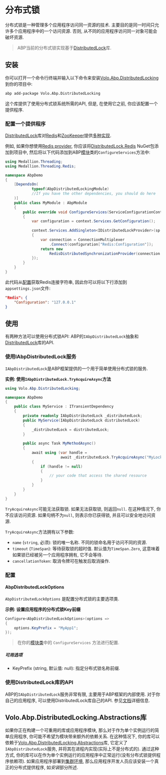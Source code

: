 # 分布式锁
分布式锁是一种管理多个应用程序访问同一资源的技术. 主要目的是同一时间只允许多个应用程序中的一个访问资源. 否则, 从不同的应用程序访问同一对象可能会破坏资源. 

> ABP当前的分布式锁实现基于[DistributedLock](https://github.com/madelson/DistributedLock)库.

## 安装

你可以打开一个命令行终端并输入以下命令来安装[Volo.Abp.DistributedLocking](https://www.nuget.org/packages/Volo.Abp.DistributedLocking)到你的项目中:

````bash
abp add-package Volo.Abp.DistributedLocking
````

这个库提供了使用分布式锁系统所需的API, 但是, 在使用它之前, 你应该配置一个提供程序.

### 配置一个提供程序

[DistributedLock](https://github.com/madelson/DistributedLock)库对[Redis](https://github.com/madelson/DistributedLock/blob/master/docs/DistributedLock.Redis.md)和[ZooKeeper](https://github.com/madelson/DistributedLock/blob/master/docs/DistributedLock.ZooKeeper.md)提供[多种实现](https://github.com/madelson/DistributedLock#implementations).

例如, 如果你想使用[Redis provider](https://github.com/madelson/DistributedLock/blob/master/docs/DistributedLock.Redis.md), 你应该将[DistributedLock.Redis](https://www.nuget.org/packages/DistributedLock.Redis) NuGet包添加到项目中, 然后将以下代码添加到ABP[模块](Module-Development-Basics.md)类的`ConfigureServices`方法中:

````csharp
using Medallion.Threading;
using Medallion.Threading.Redis;

namespace AbpDemo
{
    [DependsOn(
            typeof(AbpDistributedLockingModule)
            //If you have the other dependencies, you should do here
    )]
    public class MyModule : AbpModule
    {
        public override void ConfigureServices(ServiceConfigurationContext context)
        {
            var configuration = context.Services.GetConfiguration();
        
            context.Services.AddSingleton<IDistributedLockProvider>(sp =>
            {
                var connection = ConnectionMultiplexer
                    .Connect(configuration["Redis:Configuration"]);
                return new 
                    RedisDistributedSynchronizationProvider(connection.GetDatabase());
            });
        }
    }
}
````

此代码从[配置](Configuration.md)获取Redis连接字符串, 因此你可以将以下行添加到`appsettings.json`文件:

````json
"Redis": {
    "Configuration": "127.0.0.1"
}
````

## 使用

有两种方法可以使用分布式锁API: ABP的`IAbpDistributedLock`抽象和[DistributedLock](https://github.com/madelson/DistributedLock)库的API.

### 使用IAbpDistributedLock服务

`IAbpDistributedLock`是ABP框架提供的一个用于简单使用分布式锁的服务.

**实例: 使用`IAbpDistributedLock.TryAcquireAsync`方法**

````csharp
using Volo.Abp.DistributedLocking; 

namespace AbpDemo
{
    public class MyService : ITransientDependency
    {
        private readonly IAbpDistributedLock _distributedLock;
		public MyService(IAbpDistributedLock distributedLock)
        {
            _distributedLock = distributedLock;
        }
        
        public async Task MyMethodAsync()
        {
            await using (var handle = 
                         await _distributedLock.TryAcquireAsync("MyLockName"))
            {
                if (handle != null)
                {
                    // your code that access the shared resource
                }
            }   
        }
    }
}
````

`TryAcquireAsync`可能无法获取锁. 如果无法获取锁, 则返回`null`. 在这种情况下, 你不应该访问资源. 如果句柄不为`null`, 则表示你已获得锁, 并且可以安全地访问资源.

`TryAcquireAsync`方法拥有以下参数:

* `name` (`string`, 必须): 锁的唯一名称. 不同的锁命名用于访问不同的资源.
* `timeout` (`TimeSpan`): 等待获取锁的超时值. 默认值为`TimeSpan.Zero`, 这意味着如果锁已经被另一个应用程序拥有, 它不会等待.
* `cancellationToken`: 取消令牌可在触发后取消操作.

### 配置

#### AbpDistributedLockOptions

`AbpDistributedLockOptions` 是配置分布式锁的主要选项类.

**示例: 设置应用程序的分布式锁Key前缀**

```csharp
Configure<AbpDistributedLockOptions>(options =>
{
    options.KeyPrefix = "MyApp1";
});
```

> 在你的[模块类](Module-Development-Basics.md)中的 `ConfigureServices` 方法进行配置.

##### 可用选项

* KeyPrefix (string, 默认值: null): 指定分布式锁名称前缀.

### 使用DistributedLock库的API

ABP的`IAbpDistributedLock`服务非常有限, 主要用于ABP框架的内部使用. 对于你自己的应用程序, 可以使用DistributedLock库自己的API. 参见[文档](https://github.com/madelson/DistributedLock)详细信息.

## Volo.Abp.DistributedLocking.Abstractions库

如果你正在构建一个可重用的库或应用程序模块, 那么对于作为单个实例运行的简单应用程序, 你可能不希望为模块带来额外的依赖关系. 在这种情况下, 你的库可以依赖于[Volo.Abp.DistributedLocking.Abstractions](https://nuget.org/packages/Volo.Abp.DistributedLocking.Abstractions)库, 它定义了`IAbpDistributedLock`服务, 并将其在进程内实现(实际上不是分布式的). 通过这种方式, 你的库可以在作为单个实例运行的应用程序中正常运行(没有分布式锁提供程序依赖项). 如果应用程序部署到[集群环境](Deployment/Clustered-Environment.md), 那么应用程序开发人员应该安装一个真正的分布式提供程序, 如*安装*部分所述.
